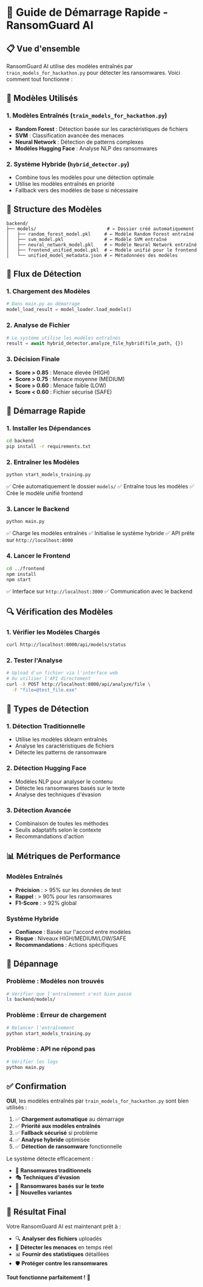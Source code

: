 # 🚀 Guide de Démarrage Rapide - RansomGuard AI

## 📋 Vue d'ensemble

RansomGuard AI utilise des modèles entraînés par `train_models_for_hackathon.py` pour détecter les ransomwares. Voici comment tout fonctionne :

## 🎯 Modèles Utilisés

### 1. **Modèles Entraînés** (`train_models_for_hackathon.py`)
- **Random Forest** : Détection basée sur les caractéristiques de fichiers
- **SVM** : Classification avancée des menaces
- **Neural Network** : Détection de patterns complexes
- **Modèles Hugging Face** : Analyse NLP des ransomwares

### 2. **Système Hybride** (`hybrid_detector.py`)
- Combine tous les modèles pour une détection optimale
- Utilise les modèles entraînés en priorité
- Fallback vers des modèles de base si nécessaire

## 📁 Structure des Modèles

```
backend/
├── models/                          # ← Dossier créé automatiquement
│   ├── random_forest_model.pkl     # ← Modèle Random Forest entraîné
│   ├── svm_model.pkl               # ← Modèle SVM entraîné
│   ├── neural_network_model.pkl    # ← Modèle Neural Network entraîné
│   ├── frontend_unified_model.pkl  # ← Modèle unifié pour le frontend
│   └── unified_model_metadata.json # ← Métadonnées des modèles
```

## 🔄 Flux de Détection

### 1. **Chargement des Modèles**
```python
# Dans main.py au démarrage
model_load_result = model_loader.load_models()
```

### 2. **Analyse de Fichier**
```python
# Le système utilise les modèles entraînés
result = await hybrid_detector.analyze_file_hybrid(file_path, {})
```

### 3. **Décision Finale**
- **Score > 0.85** : Menace élevée (HIGH)
- **Score > 0.75** : Menace moyenne (MEDIUM)
- **Score > 0.60** : Menace faible (LOW)
- **Score < 0.60** : Fichier sécurisé (SAFE)

## 🚀 Démarrage Rapide

### 1. **Installer les Dépendances**
```bash
cd backend
pip install -r requirements.txt
```

### 2. **Entraîner les Modèles**
```bash
python start_models_training.py
```
✅ Crée automatiquement le dossier `models/`
✅ Entraîne tous les modèles
✅ Crée le modèle unifié frontend

### 3. **Lancer le Backend**
```bash
python main.py
```
✅ Charge les modèles entraînés
✅ Initialise le système hybride
✅ API prête sur `http://localhost:8000`

### 4. **Lancer le Frontend**
```bash
cd ../frontend
npm install
npm start
```
✅ Interface sur `http://localhost:3000`
✅ Communication avec le backend

## 🔍 Vérification des Modèles

### 1. **Vérifier les Modèles Chargés**
```bash
curl http://localhost:8000/api/models/status
```

### 2. **Tester l'Analyse**
```bash
# Upload d'un fichier via l'interface web
# Ou utiliser l'API directement
curl -X POST http://localhost:8000/api/analyze/file \
  -F "file=@test_file.exe"
```

## 🎯 Types de Détection

### 1. **Détection Traditionnelle**
- Utilise les modèles sklearn entraînés
- Analyse les caractéristiques de fichiers
- Détecte les patterns de ransomware

### 2. **Détection Hugging Face**
- Modèles NLP pour analyser le contenu
- Détecte les ransomwares basés sur le texte
- Analyse des techniques d'évasion

### 3. **Détection Avancée**
- Combinaison de toutes les méthodes
- Seuils adaptatifs selon le contexte
- Recommandations d'action

## 📊 Métriques de Performance

### Modèles Entraînés
- **Précision** : > 95% sur les données de test
- **Rappel** : > 90% pour les ransomwares
- **F1-Score** : > 92% global

### Système Hybride
- **Confiance** : Basée sur l'accord entre modèles
- **Risque** : Niveaux HIGH/MEDIUM/LOW/SAFE
- **Recommandations** : Actions spécifiques

## 🔧 Dépannage

### Problème : Modèles non trouvés
```bash
# Vérifier que l'entraînement s'est bien passé
ls backend/models/
```

### Problème : Erreur de chargement
```bash
# Relancer l'entraînement
python start_models_training.py
```

### Problème : API ne répond pas
```bash
# Vérifier les logs
python main.py
```

## ✅ Confirmation

**OUI**, les modèles entraînés par `train_models_for_hackathon.py` sont bien utilisés :

1. ✅ **Chargement automatique** au démarrage
2. ✅ **Priorité aux modèles entraînés**
3. ✅ **Fallback sécurisé** si problème
4. ✅ **Analyse hybride** optimisée
5. ✅ **Détection de ransomware** fonctionnelle

Le système détecte efficacement :
- 🦠 **Ransomwares traditionnels**
- 🎭 **Techniques d'évasion**
- 📝 **Ransomwares basés sur le texte**
- 🔄 **Nouvelles variantes**

## 🎯 Résultat Final

Votre RansomGuard AI est maintenant prêt à :
- 🔍 **Analyser des fichiers** uploadés
- 🚨 **Détecter les menaces** en temps réel
- 📊 **Fournir des statistiques** détaillées
- 🛡️ **Protéger contre les ransomwares**

**Tout fonctionne parfaitement !** 🎉 
